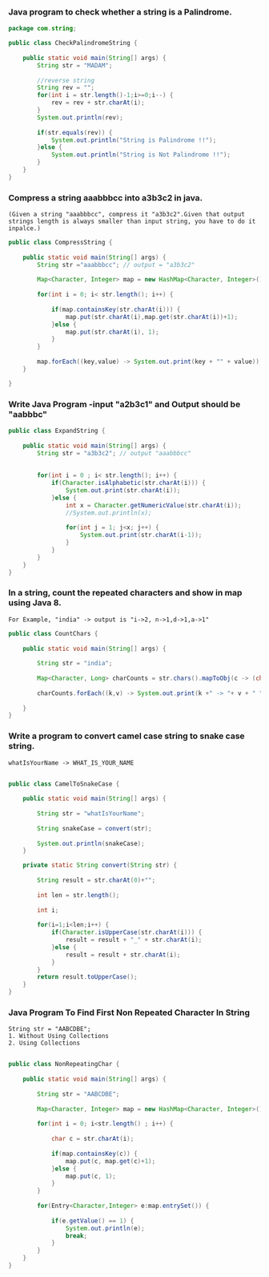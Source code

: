 ### Java program to check whether a string is a Palindrome.

```java
package com.string;

public class CheckPalindromeString {
	
	public static void main(String[] args) {
		String str = "MADAM";
		
		//reverse string 
		String rev = "";
		for(int i = str.length()-1;i>=0;i--) {
			rev = rev + str.charAt(i);
		}
		System.out.println(rev);
		
		if(str.equals(rev)) {
			System.out.println("String is Palindrome !!");
		}else {
			System.out.println("String is Not Palindrome !!");
		}
	}
}
```

### Compress a string aaabbbcc into a3b3c2 in java.
    (Given a string "aaabbbcc", compress it "a3b3c2".Given that output strings length is always smaller than input string, you have to do it inpalce.)

```java
public class CompressString {
	
	public static void main(String[] args) {
		String str ="aaabbbcc"; // output = "a3b3c2"
		
		Map<Character, Integer> map = new HashMap<Character, Integer>();
		
		for(int i = 0; i< str.length(); i++) {
			
			if(map.containsKey(str.charAt(i))) {
				map.put(str.charAt(i),map.get(str.charAt(i))+1);
			}else {
				map.put(str.charAt(i), 1);
			}
		}
		
		map.forEach((key,value) -> System.out.print(key + "" + value));
	}

}   
```

### Write Java Program -input "a2b3c1" and Output should be "aabbbc"

```java
public class ExpandString {
	
	public static void main(String[] args) {
		String str = "a3b3c2"; // output "aaabbbcc"
		
		
		for(int i = 0 ; i< str.length(); i++) {
			if(Character.isAlphabetic(str.charAt(i))) {
				System.out.print(str.charAt(i));
			}else {
				int x = Character.getNumericValue(str.charAt(i));
				//System.out.println(x);
				
				for(int j = 1; j<x; j++) {
					System.out.print(str.charAt(i-1));
				}
			}
		}	
	}
}
```

### In a string, count the repeated characters and show in map using Java 8.
    For Example, "india" -> output is "i->2, n->1,d->1,a->1"

```java
public class CountChars {
	
	public static void main(String[] args) {
		
		String str = "india";
		
		Map<Character, Long> charCounts = str.chars().mapToObj(c -> (char) c).collect(Collectors.groupingBy(Function.identity(),Collectors.counting()));
		
		charCounts.forEach((k,v) -> System.out.print(k +" -> "+ v + " "));
		
	}
}
```

### Write a program to convert camel case string to snake case string.
    whatIsYourName -> WHAT_IS_YOUR_NAME
	
```java

public class CamelToSnakeCase {
	
	public static void main(String[] args) {
		
		String str = "whatIsYourName";
		
		String snakeCase = convert(str);
		
		System.out.println(snakeCase);
	}

	private static String convert(String str) {
		
		String result = str.charAt(0)+"";
		
		int len = str.length();
		
		int i;
		
		for(i=1;i<len;i++) {
			if(Character.isUpperCase(str.charAt(i))) {
				result = result + "_" + str.charAt(i);
			}else {
				result = result + str.charAt(i);
			}	
		}
		return result.toUpperCase();
	}
}
```

### Java Program To Find First Non Repeated Character In String

	String str = "AABCDBE";
	1. Without Using Collections
	2. Using Collections

```java

public class NonRepeatingChar {
	
	public static void main(String[] args) {
		
		String str = "AABCDBE";
		
		Map<Character, Integer> map = new HashMap<Character, Integer>();
		
		for(int i = 0; i<str.length() ; i++) {
			
			char c = str.charAt(i);
			
			if(map.containsKey(c)) {
				map.put(c, map.get(c)+1);
			}else {
				map.put(c, 1);
			}
		}
		
		for(Entry<Character,Integer> e:map.entrySet()) {
			
			if(e.getValue() == 1) {
				System.out.println(e);
				break;
			}
		}	
	}
}
```